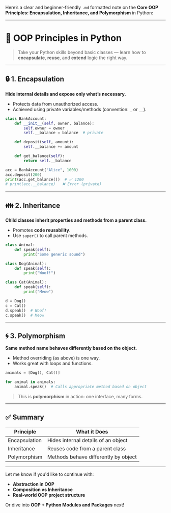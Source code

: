 Here’s a clear and beginner-friendly `.md` formatted note on the **Core OOP Principles: Encapsulation, Inheritance, and Polymorphism** in Python:

---

# 🧠 **OOP Principles in Python**

> Take your Python skills beyond basic classes — learn how to **encapsulate**, **reuse**, and **extend** logic the right way.

---

## 🔒 **1. Encapsulation**

**Hide internal details and expose only what’s necessary.**

* Protects data from unauthorized access.
* Achieved using private variables/methods (convention: `_` or `__`).

```python
class BankAccount:
    def __init__(self, owner, balance):
        self.owner = owner
        self.__balance = balance  # private

    def deposit(self, amount):
        self.__balance += amount

    def get_balance(self):
        return self.__balance

acc = BankAccount("Alice", 1000)
acc.deposit(200)
print(acc.get_balance())  # ✅ 1200
# print(acc.__balance)   ❌ Error (private)
```

---

## 👪 **2. Inheritance**

**Child classes inherit properties and methods from a parent class.**

* Promotes **code reusability**.
* Use `super()` to call parent methods.

```python
class Animal:
    def speak(self):
        print("Some generic sound")

class Dog(Animal):
    def speak(self):
        print("Woof!")

class Cat(Animal):
    def speak(self):
        print("Meow")

d = Dog()
c = Cat()
d.speak()  # Woof!
c.speak()  # Meow
```

---

## 🌀 **3. Polymorphism**

**Same method name behaves differently based on the object.**

* Method overriding (as above) is one way.
* Works great with loops and functions.

```python
animals = [Dog(), Cat()]

for animal in animals:
    animal.speak()  # Calls appropriate method based on object
```

> This is **polymorphism** in action: one interface, many forms.

---

## ✅ Summary

| Principle     | What it Does                         |
| ------------- | ------------------------------------ |
| Encapsulation | Hides internal details of an object  |
| Inheritance   | Reuses code from a parent class      |
| Polymorphism  | Methods behave differently by object |

---

Let me know if you'd like to continue with:

* **Abstraction in OOP**
* **Composition vs Inheritance**
* **Real-world OOP project structure**

Or dive into **OOP + Python Modules and Packages** next!
